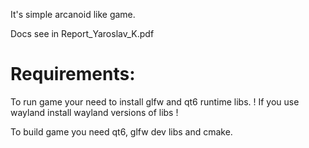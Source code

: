It's simple arcanoid like game.

Docs see in Report_Yaroslav_K.pdf

# Requirements:
To run game your need to install glfw and qt6 runtime libs.
! If you use wayland install wayland versions of libs !

To build game you need qt6, glfw dev libs and cmake.
